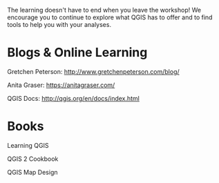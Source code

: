 The learning doesn't have to end when you leave the workshop!  We encourage you to continue to explore what QGIS has to offer and to find tools to help you with your analyses.

# Blogs & Online Learning
Gretchen Peterson: http://www.gretchenpeterson.com/blog/ 

Anita Graser: https://anitagraser.com/ 

QGIS Docs: http://qgis.org/en/docs/index.html

# Books
Learning QGIS

QGIS 2 Cookbook

QGIS Map Design
